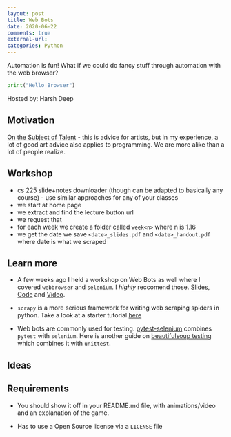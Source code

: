 ```yaml
---
layout: post
title: Web Bots
date: 2020-06-22
comments: true
external-url:
categories: Python
---
```


<!-- markdownlint-disable MD004 MD009 MD014 MD024 MD040 -->

Automation is fun! What if we could do fancy stuff through automation with the web browser?

```python
print("Hello Browser")
```

Hosted by: Harsh Deep

## Motivation

[On the Subject of Talent](https://drawabox.com/article/talent) - this is advice for artists, but in my experience, a lot of good art advice also applies to programming. We are more alike than a lot of people realize.

## Workshop

* cs 225 slide+notes downloader (though can be adapted to basically any course) - use similar approaches for any of your classes
* we start at home page
* we extract and find the lecture button url
* we request that
* for each week we create a folder called `week<n>` where n is 1.16
* we get the date we save `<date>_slides.pdf` and `<date>_handout.pdf` where date is what we scraped

## Learn more

* A few weeks ago I held a workshop on Web Bots as well where I covered `webbrowser` and `selenium`. I _highly_ reccomend those. [Slides](https://wacky-web-bots.netlify.app/dist/125.html), [Code](https://github.com/harsh183/sail21-whacky-web-bots/tree/main/workshop_code/cs125) and [Video](https://www.youtube.com/watch?v=07YsSpcDjHI).

* `scrapy` is a more serious framework for writing web scraping spiders in python. Take a look at a starter tutorial [here](https://docs.scrapy.org/en/latest/intro/tutorial.html)

* Web bots are commonly used for testing. [pytest-selenium](https://pytest-selenium.readthedocs.io/en/latest/user_guide.html) combines `pytest` with `selenium`. Here is another guide on [beautifulsoup testing](https://www.tutorialspoint.com/python_web_scraping/python_web_scraping_testing_with_scrapers.htm) which combines it with `unittest`.

## Ideas

## Requirements

* You should show it off in your README.md file, with animations/video and an explanation of the game.

* Has to use a Open Source license via a `LICENSE` file
